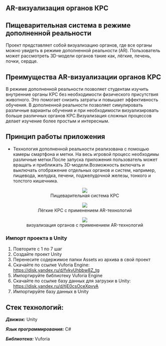 
## AR-визуализация органов КРС

## Пищеварительная система в режиме дополненной реальности
Проект представляет собой визуализацию органов, где все органы можно увидеть в режиме дополненной реальности (AR). Пользователь может рассмотреть 3D-модели органов такие как, лёгкие, печень, почки, сердце.
## Преимущества AR-визуализации органов КРС
 В режиме дополненной реальности позволяет студентам изучить внутренние органы КРС без необходимости физического присутствия животного. Это помогает снизить затраты и повышает эффективность обучения. В дополненной реальности позволяет симулировать различные варианты обучения и при необходимости визуализировать больше различных органов КРС.Визуализация сложных процессов  делает  изучение  более  простым и  интересным.

## Принцип работы приложения
-	Технология дополненной реальности реализована с помощью камеры смартфона и метки. На весь игровой процесс необходимы различные метки.После запуска приложения  пользователь может вращать и приближать 3D-модели.Возможность включать и выключать отображение отдельных органов и систем, например,   пищевода, желудка, печени, поджелудочной железы, тонкого и толстого кишечника.  

<p align="center">
  <img src="https://github.com/Digital-Department-Vavilov-University/AR_cow/assets/135830345/33671ee7-d1ca-4000-977c-4d8293b8a243"><br>
Пищеварительная система КРС
</p>


<p align="center">
<img src="https://github.com/Digital-Department-Vavilov-University/AR_cow/assets/135830345/5852da94-a8b6-4c45-a058-52f8373119bb"><br>
Лёгкие КРС с применением AR-технологий
</p>



<p align="center">
<img src="https://github.com/Digital-Department-Vavilov-University/AR_cow/assets/135830345/0de6ed16-3489-4593-a201-a063493fe4d4"><br>
визуализация органов с применением AR-технологий
</p>

###  Импорт проекта в Unity
1. Повторите с 1 по 7 шаг
2. Создайте проект Unity
3. Перенесите содержимое папки Assets из архива в свой проект
4. Скачайте по ссылке Vuforia Engine: https://disk.yandex.ru/d/fvkyUhbbw8Z_tg
5. Импортируйте библиотеку Vuforia Engine
6. Скачайте по ссылке базу данных для загрузки в Unity: https://disk.yandex.ru/d/tjE0csOceXpvyA
7. Импортируйте базу данных в Unity


## Стек технологий:
***Движок:*** Unity

***Язык программирования:*** C#

***Библиотека:*** Vuforia 
